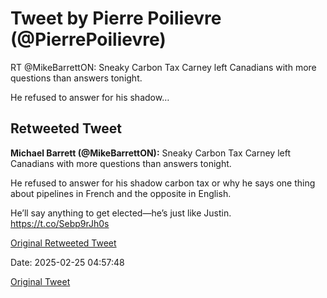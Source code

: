 # Tweet by Pierre Poilievre (@PierrePoilievre)

RT @MikeBarrettON: Sneaky Carbon Tax Carney left Canadians with more questions than answers tonight. 

He refused to answer for his shadow…

## Retweeted Tweet

**Michael Barrett (@MikeBarrettON):** Sneaky Carbon Tax Carney left Canadians with more questions than answers tonight. 

He refused to answer for his shadow carbon tax or why he says one thing about pipelines in French and the opposite in English. 

He’ll say anything to get elected—he’s just like Justin. https://t.co/Sebp9rJh0s

[Original Retweeted Tweet](https://x.com/MikeBarrettON/status/1894246224087089493)

Date: 2025-02-25 04:57:48

[Original Tweet](https://x.com/PierrePoilievre/status/1894250420232462346)
